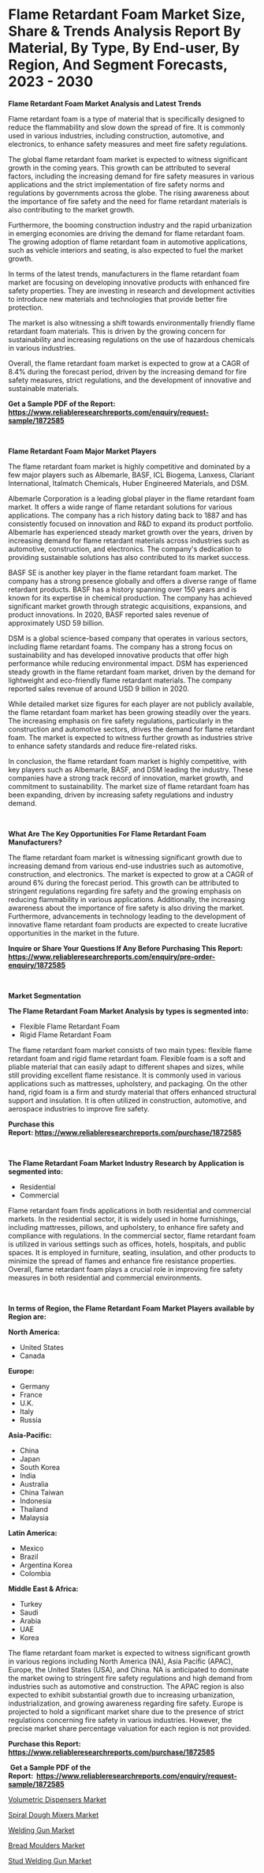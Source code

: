 <p><h1>Flame Retardant Foam Market Size, Share & Trends Analysis Report By Material, By Type, By End-user, By Region, And Segment Forecasts, 2023 - 2030</h1></p><p><strong>Flame Retardant Foam Market Analysis and Latest Trends</strong></p>
<p><p>Flame retardant foam is a type of material that is specifically designed to reduce the flammability and slow down the spread of fire. It is commonly used in various industries, including construction, automotive, and electronics, to enhance safety measures and meet fire safety regulations.</p><p>The global flame retardant foam market is expected to witness significant growth in the coming years. This growth can be attributed to several factors, including the increasing demand for fire safety measures in various applications and the strict implementation of fire safety norms and regulations by governments across the globe. The rising awareness about the importance of fire safety and the need for flame retardant materials is also contributing to the market growth.</p><p>Furthermore, the booming construction industry and the rapid urbanization in emerging economies are driving the demand for flame retardant foam. The growing adoption of flame retardant foam in automotive applications, such as vehicle interiors and seating, is also expected to fuel the market growth.</p><p>In terms of the latest trends, manufacturers in the flame retardant foam market are focusing on developing innovative products with enhanced fire safety properties. They are investing in research and development activities to introduce new materials and technologies that provide better fire protection.</p><p>The market is also witnessing a shift towards environmentally friendly flame retardant foam materials. This is driven by the growing concern for sustainability and increasing regulations on the use of hazardous chemicals in various industries.</p><p>Overall, the flame retardant foam market is expected to grow at a CAGR of 8.4% during the forecast period, driven by the increasing demand for fire safety measures, strict regulations, and the development of innovative and sustainable materials.</p></p>
<p><strong>Get a Sample PDF of the Report:&nbsp; <a href="https://www.reliableresearchreports.com/enquiry/request-sample/1872585">https://www.reliableresearchreports.com/enquiry/request-sample/1872585</a></strong></p>
<p>&nbsp;</p>
<p><strong>Flame Retardant Foam Major Market Players</strong></p>
<p><p>The flame retardant foam market is highly competitive and dominated by a few major players such as Albemarle, BASF, ICL Biogema, Lanxess, Clariant International, Italmatch Chemicals, Huber Engineered Materials, and DSM.</p><p>Albemarle Corporation is a leading global player in the flame retardant foam market. It offers a wide range of flame retardant solutions for various applications. The company has a rich history dating back to 1887 and has consistently focused on innovation and R&D to expand its product portfolio. Albemarle has experienced steady market growth over the years, driven by increasing demand for flame retardant materials across industries such as automotive, construction, and electronics. The company's dedication to providing sustainable solutions has also contributed to its market success.</p><p>BASF SE is another key player in the flame retardant foam market. The company has a strong presence globally and offers a diverse range of flame retardant products. BASF has a history spanning over 150 years and is known for its expertise in chemical production. The company has achieved significant market growth through strategic acquisitions, expansions, and product innovations. In 2020, BASF reported sales revenue of approximately USD 59 billion.</p><p>DSM is a global science-based company that operates in various sectors, including flame retardant foams. The company has a strong focus on sustainability and has developed innovative products that offer high performance while reducing environmental impact. DSM has experienced steady growth in the flame retardant foam market, driven by the demand for lightweight and eco-friendly flame retardant materials. The company reported sales revenue of around USD 9 billion in 2020.</p><p>While detailed market size figures for each player are not publicly available, the flame retardant foam market has been growing steadily over the years. The increasing emphasis on fire safety regulations, particularly in the construction and automotive sectors, drives the demand for flame retardant foam. The market is expected to witness further growth as industries strive to enhance safety standards and reduce fire-related risks.</p><p>In conclusion, the flame retardant foam market is highly competitive, with key players such as Albemarle, BASF, and DSM leading the industry. These companies have a strong track record of innovation, market growth, and commitment to sustainability. The market size of flame retardant foam has been expanding, driven by increasing safety regulations and industry demand.</p></p>
<p>&nbsp;</p>
<p><strong>What Are The Key Opportunities For Flame Retardant Foam Manufacturers?</strong></p>
<p><p>The flame retardant foam market is witnessing significant growth due to increasing demand from various end-use industries such as automotive, construction, and electronics. The market is expected to grow at a CAGR of around 6% during the forecast period. This growth can be attributed to stringent regulations regarding fire safety and the growing emphasis on reducing flammability in various applications. Additionally, the increasing awareness about the importance of fire safety is also driving the market. Furthermore, advancements in technology leading to the development of innovative flame retardant foam products are expected to create lucrative opportunities in the market in the future.</p></p>
<p><strong>Inquire or Share Your Questions If Any Before Purchasing This Report: <a href="https://www.reliableresearchreports.com/enquiry/pre-order-enquiry/1872585">https://www.reliableresearchreports.com/enquiry/pre-order-enquiry/1872585</a></strong></p>
<p>&nbsp;</p>
<p><strong>Market Segmentation</strong></p>
<p><strong>The Flame Retardant Foam Market Analysis by types is segmented into:</strong></p>
<p><ul><li>Flexible Flame Retardant Foam</li><li>Rigid Flame Retardant Foam</li></ul></p>
<p><p>The flame retardant foam market consists of two main types: flexible flame retardant foam and rigid flame retardant foam. Flexible foam is a soft and pliable material that can easily adapt to different shapes and sizes, while still providing excellent flame resistance. It is commonly used in various applications such as mattresses, upholstery, and packaging. On the other hand, rigid foam is a firm and sturdy material that offers enhanced structural support and insulation. It is often utilized in construction, automotive, and aerospace industries to improve fire safety.</p></p>
<p><strong>Purchase this Report:&nbsp;<a href="https://www.reliableresearchreports.com/purchase/1872585">https://www.reliableresearchreports.com/purchase/1872585</a></strong></p>
<p>&nbsp;</p>
<p><strong>The Flame Retardant Foam Market Industry Research by Application is segmented into:</strong></p>
<p><ul><li>Residential</li><li>Commercial</li></ul></p>
<p><p>Flame retardant foam finds applications in both residential and commercial markets. In the residential sector, it is widely used in home furnishings, including mattresses, pillows, and upholstery, to enhance fire safety and compliance with regulations. In the commercial sector, flame retardant foam is utilized in various settings such as offices, hotels, hospitals, and public spaces. It is employed in furniture, seating, insulation, and other products to minimize the spread of flames and enhance fire resistance properties. Overall, flame retardant foam plays a crucial role in improving fire safety measures in both residential and commercial environments.</p></p>
<p>&nbsp;</p>
<p><strong>In terms of Region, the Flame Retardant Foam Market Players available by Region are:</strong></p>
<p>
    <p> <strong> North America: </strong>
        <ul>
            <li>United States</li>
            <li>Canada</li>
        </ul>
        </p> 
    <p> <strong> Europe: </strong>
        <ul>
            <li>Germany</li>
            <li>France</li>
            <li>U.K.</li>
            <li>Italy</li>
            <li>Russia</li>
        </ul>
        </p> 
    <p> <strong> Asia-Pacific: </strong>
        <ul>
            <li>China</li>
            <li>Japan</li>
            <li>South Korea</li>
            <li>India</li>
            <li>Australia</li>
            <li>China Taiwan</li>
            <li>Indonesia</li>
            <li>Thailand</li>
            <li>Malaysia</li>
        </ul>
        </p> 
    <p> <strong> Latin America: </strong>
        <ul>
            <li>Mexico</li>
            <li>Brazil</li>
            <li>Argentina Korea</li>
            <li>Colombia</li>
        </ul>
        </p> 
    <p> <strong> Middle East & Africa: </strong>
        <ul>
            <li>Turkey</li>
            <li>Saudi</li>
            <li>Arabia</li>
            <li>UAE</li>
            <li>Korea</li>
        </ul>
    </p>
    </p>
<p><p>The flame retardant foam market is expected to witness significant growth in various regions including North America (NA), Asia Pacific (APAC), Europe, the United States (USA), and China. NA is anticipated to dominate the market owing to stringent fire safety regulations and high demand from industries such as automotive and construction. The APAC region is also expected to exhibit substantial growth due to increasing urbanization, industrialization, and growing awareness regarding fire safety. Europe is projected to hold a significant market share due to the presence of strict regulations concerning fire safety in various industries. However, the precise market share percentage valuation for each region is not provided.</p></p>
<p><strong>Purchase this Report: <a href="https://www.reliableresearchreports.com/purchase/1872585">https://www.reliableresearchreports.com/purchase/1872585</a></strong></p>
<p>&nbsp;<strong>Get a Sample PDF of the Report:&nbsp;&nbsp;<a href="https://www.reliableresearchreports.com/enquiry/request-sample/1872585">https://www.reliableresearchreports.com/enquiry/request-sample/1872585</a></strong></p>
<p><strong></strong></p>
<p><p><a href="https://medium.com/@tanaysamar7412/volumetric-dispensers-market-insight-market-trends-growth-forecasted-from-2023-to-2030-35568fbb27e4">Volumetric Dispensers Market</a></p><p><a href="https://medium.com/@moribenton733320/spiral-dough-mixers-market-insight-market-trends-growth-forecasted-from-2023-to-2030-d4d01388abe0">Spiral Dough Mixers Market</a></p><p><a href="https://medium.com/@zaidjeet11730/welding-gun-market-size-and-market-trends-complete-industry-overview-2023-to-2030-e46dd43f1082">Welding Gun Market</a></p><p><a href="https://medium.com/@hugthess010/bread-moulders-market-furnishes-information-on-market-share-market-trends-and-market-growth-b24b482c656f">Bread Moulders Market</a></p><p><a href="https://medium.com/@jinkhatum1452/decoding-stud-welding-gun-market-metrics-market-share-trends-and-growth-patterns-6cdfb270f03e">Stud Welding Gun Market</a></p></p>